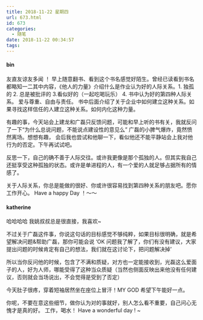 ```yaml
---
title: 2018-11-22 星期四
url: 673.html
id: 673
categories:
  - 随笔
date: 2018-11-22 00:34:57
tags:
---
```


#### bin

友直友谅友多闻 ！ 早上随意翻书、看到这个书名感觉好陌生。曾经已读看到书名都略知一二其中内容，《他人的力量》介绍什么是作业认为好的人际关系。1\. 独孤的 2. 总是被批评的 3.看似好的（一起吃喝玩乐） 4. 书中认为好的第四种人际关系。 爱与尊重、自由与责任。 书中后面介绍了关于企业中如何建立这种关系。如果寻找这样信任的人建立这种关系。如何内化这种力量。

有趣的事，今天站会上建龙和广磊只反馈问题，可能和早上听的书有关，我就反问了一下“为什么总说问题，不能说点建设性的意见么” 广磊的小脾气爆炸，竟然愤然离场。想想有趣， 会后我也尝试和他聊一下，看似他还不能平静站会上我对他行为的否定。下午再试试吧。

反思一下，自己的确不善于人际交往。或许我更像是那个孤独的人。但其实我自己还挺享受这种孤独的状态。或许是单进程的人，有一个爱的人就足够占据所有的情感了。

关于人际关系，你总是能做的很好、你或许很容易找到第四种关系的朋友吧。愿你工作开心。 Have a happy Day ！～～

#### katherine

哈哈哈哈 我姚叔叔总是很直接，我喜欢~

不过关于广磊这件事，你说这句话的目标感觉不够纯粹，如果目标很明确，就是希望解决问题&帮助广磊，那你可能会说 ‘OK 问题我了解了，你们有没有建议，大家提出问题的时候肯定有自己的想法，我们就在这讨论下，把问题解决掉’

所以当你反问他的时候，包含了不满和质疑，对方也一定能接收到，光磊这么爱面子的人，好为人师，哪能受得了这种当众质疑（当然也侧面反映出来他没有任何建议，否则就会当场说出，不会觉得是受到了否定）

今天肚子很疼，穿着短袖居然坐在座位上冒汗！MY GOD 希望下午能好一点。

你呢，不要在意这些细节，做你认为对的事就好，别人怎么看不重要，自己问心无愧才是真的好。 工作，喝水！ Have a wonderful day ! ~